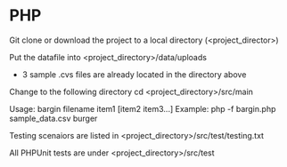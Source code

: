 PHP
===

Git clone or download the project to a local directory (<project_director>)

Put the datafile into <project_directory>/data/uploads
- 3 sample .cvs files are already located in the directory above

Change to the following directory 
cd <project_directory>/src/main

Usage:   bargin filename item1 [item2 item3...]
Example: php -f bargin.php sample_data.csv burger

Testing scenaiors are listed in <project_directory>/src/test/testing.txt

All PHPUnit tests are under <project_directory>/src/test




